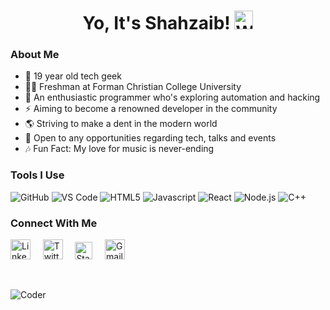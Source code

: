 # <div align="center">Yo, It's Shahzaib! <img src="https://github.com/TheDudeThatCode/TheDudeThatCode/blob/master/Assets/Hi.gif" width="30px" alt="Waving"></div>

### About Me

- 🤖 19 year old tech geek
- 👨‍🎓 Freshman at Forman Christian College University
- 🌌 An enthusiastic programmer who's exploring automation and hacking
- ⚡ Aiming to become a renowned developer in the community  
- 🌎 Striving to make a dent in the modern world
- 🌟 Open to any opportunities regarding tech, talks and events
- 🎶 Fun Fact: My love for music is never-ending

### Tools I Use

![GitHub](https://img.shields.io/badge/-GitHub-181717?style=for-the-badge&logo=github)  ![VS Code](http://img.shields.io/badge/-VS%20Code-007ACC?style=for-the-badge&logo=visual-studio-code&logoColor=ffffff) ![HTML5](https://img.shields.io/badge/-HTML5-%23E44D27?style=for-the-badge&logo=html5&logoColor=ffffff) ![Javascript](https://img.shields.io/badge/javascript%20-%23323330.svg?&style=for-the-badge&logo=javascript&logoColor=%23F7DF1E) ![React](https://img.shields.io/badge/-React-%23282C34?style=for-the-badge&logo=react) ![Node.js](https://img.shields.io/badge/node.js%20-%2343853D.svg?&style=for-the-badge&logo=node.js&logoColor=white) ![C++](https://img.shields.io/badge/c++%20-%2300599C.svg?&style=for-the-badge&logo=c%2B%2B&ogoColor=white)

### Connect With Me

[<img src="https://github.com/TheDudeThatCode/TheDudeThatCode/blob/master/Assets/Linkedin.svg" alt="Linkedin Logo" width="32">](https://www.linkedin.com/in/shahzaibn/) &nbsp; &nbsp; [<img src="https://github.com/TheDudeThatCode/TheDudeThatCode/blob/master/Assets/Twitter.svg" alt="Twitter Logo" width="32">](https://twitter.com/Shahzaib_100) &nbsp; &nbsp; [<img src="https://cdn.svgporn.com/logos/stackoverflow-icon.svg" alt="Stackoverflow Logo" width="28">](https://stackoverflow.com/users/15577151/shahzaib-naseer?tab=profile)  &nbsp; &nbsp; [<img src="https://github.com/TheDudeThatCode/TheDudeThatCode/blob/master/Assets/Gmail.svg" alt="Gmail logo" height="32">](mailto:shahzaib414@gmail.com)

 
<br/>

![Coder](https://cdna.artstation.com/p/assets/images/images/028/102/058/original/pixel-jeff-matrix-s.gif?1593487263)
